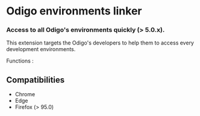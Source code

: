 # Odigo environments linker

### Access to all Odigo's environments quickly (> 5.0.x).

This extension targets the Odigo's developers to help them to access every development environments.

Functions :


## Compatibilities
- Chrome
- Edge
- Firefox (> 95.0)